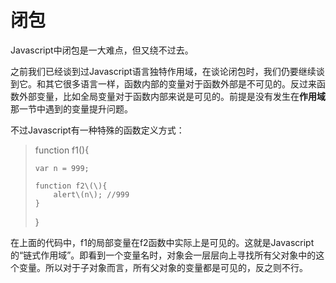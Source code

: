 # 闭包

Javascript中闭包是一大难点，但又绕不过去。

之前我们已经谈到过Javascript语言独特作用域，在谈论闭包时，我们仍要继续谈到它。和其它很多语言一样，函数内部的变量对于函数外部是不可见的。反过来函数外部变量，比如全局变量对于函数内部来说是可见的。前提是没有发生在**作用域**那一节中遇到的变量提升问题。

不过Javascript有一种特殊的函数定义方式：

> function f1\(\){
>
> ```
> var n = 999;
>
> function f2\(\){  
>     alert\(n\); //999  
> }
> ```
>
> }

在上面的代码中，f1的局部变量在f2函数中实际上是可见的。这就是Javascript的“链式作用域”。即看到一个变量名时，对象会一层层向上寻找所有父对象中的这个变量。所以对于子对象而言，所有父对象的变量都是可见的，反之则不行。





